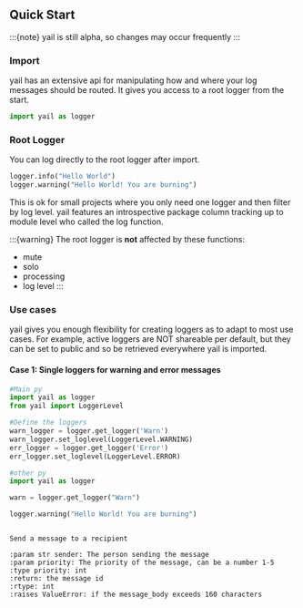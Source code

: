 ## Quick Start
:::{note}
yail is still alpha, so changes may occur frequently 
:::
### Import
yail has an extensive api for manipulating how and where your log messages should be routed.
It gives you access to a root logger from the start.

```python
import yail as logger
```

### Root Logger

You can log directly to the root logger after import.

```python
logger.info("Hello World")
logger.warning("Hello World! You are burning")
```
This is ok for small projects where you only need one logger and then filter by log level.
yail features an introspective package column tracking up to module level who called the log function.

:::{warning}
The root logger is **not** affected by these functions: 
- mute
- solo 
- processing
- log level
:::

### Use cases
yail gives you enough flexibility for creating loggers as to adapt to most use cases.
For example, active loggers are NOT shareable per default, but they can be set to public and so be retrieved everywhere yail is imported.

#### Case 1: Single loggers for warning and error messages
```python
#Main py
import yail as logger 
from yail import LoggerLevel

#Define the loggers
warn_logger = logger.get_logger('Warn')
warn_logger.set_loglevel(LoggerLevel.WARNING)
err_logger = logger.get_logger('Error')
err_logger.set_loglevel(LoggerLevel.ERROR)

#other py
import yail as logger

warn = logger.get_logger("Warn")

logger.warning("Hello World! You are burning")


```



```{py:function} send_message(sender, priority)

Send a message to a recipient

:param str sender: The person sending the message
:param priority: The priority of the message, can be a number 1-5
:type priority: int
:return: the message id
:rtype: int
:raises ValueError: if the message_body exceeds 160 characters
```
